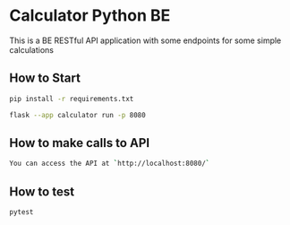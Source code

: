# Calculator Python BE

This is a BE RESTful API application with some endpoints for some simple calculations

## How to Start
```bash
pip install -r requirements.txt

flask --app calculator run -p 8080
```

## How to make calls to API
```bash
You can access the API at `http://localhost:8080/`
```

## How to test
```bash
pytest
```
